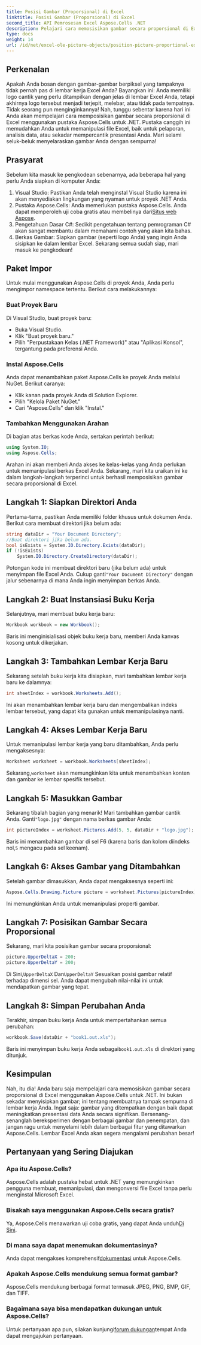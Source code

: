 ```yaml
---
title: Posisi Gambar (Proporsional) di Excel
linktitle: Posisi Gambar (Proporsional) di Excel
second_title: API Pemrosesan Excel Aspose.Cells .NET
description: Pelajari cara memosisikan gambar secara proporsional di Excel menggunakan Aspose.Cells untuk .NET. Jadikan lembar kerja Anda lebih menarik secara visual.
type: docs
weight: 14
url: /id/net/excel-ole-picture-objects/position-picture-proportional-excel/
---
```

## Perkenalan
Apakah Anda bosan dengan gambar-gambar berpiksel yang tampaknya tidak pernah pas di lembar kerja Excel Anda? Bayangkan ini: Anda memiliki logo cantik yang perlu ditampilkan dengan jelas di lembar Excel Anda, tetapi akhirnya logo tersebut menjadi terjepit, melebar, atau tidak pada tempatnya. Tidak seorang pun menginginkannya! Nah, tunggu sebentar karena hari ini Anda akan mempelajari cara memposisikan gambar secara proporsional di Excel menggunakan pustaka Aspose.Cells untuk .NET. Pustaka canggih ini memudahkan Anda untuk memanipulasi file Excel, baik untuk pelaporan, analisis data, atau sekadar mempercantik presentasi Anda. Mari selami seluk-beluk menyelaraskan gambar Anda dengan sempurna!
## Prasyarat
Sebelum kita masuk ke pengkodean sebenarnya, ada beberapa hal yang perlu Anda siapkan di komputer Anda:
1. Visual Studio: Pastikan Anda telah menginstal Visual Studio karena ini akan menyediakan lingkungan yang nyaman untuk proyek .NET Anda.
2.  Pustaka Aspose.Cells: Anda memerlukan pustaka Aspose.Cells. Anda dapat memperoleh uji coba gratis atau membelinya dari[Situs web Aspose](https://purchase.aspose.com/buy).
3. Pengetahuan Dasar C#: Sedikit pengetahuan tentang pemrograman C# akan sangat membantu dalam memahami contoh yang akan kita bahas.
4. Berkas Gambar: Siapkan gambar (seperti logo Anda) yang ingin Anda sisipkan ke dalam lembar Excel.
Sekarang semua sudah siap, mari masuk ke pengkodean!
## Paket Impor
Untuk mulai menggunakan Aspose.Cells di proyek Anda, Anda perlu mengimpor namespace tertentu. Berikut cara melakukannya:
### Buat Proyek Baru
Di Visual Studio, buat proyek baru:
- Buka Visual Studio.
- Klik "Buat proyek baru."
- Pilih "Perpustakaan Kelas (.NET Framework)" atau "Aplikasi Konsol", tergantung pada preferensi Anda.
### Instal Aspose.Cells
Anda dapat menambahkan paket Aspose.Cells ke proyek Anda melalui NuGet. Berikut caranya:
- Klik kanan pada proyek Anda di Solution Explorer.
- Pilih "Kelola Paket NuGet."
- Cari "Aspose.Cells" dan klik "Instal."
### Tambahkan Menggunakan Arahan
Di bagian atas berkas kode Anda, sertakan perintah berikut:
```csharp
using System.IO;
using Aspose.Cells;
```
Arahan ini akan memberi Anda akses ke kelas-kelas yang Anda perlukan untuk memanipulasi berkas Excel Anda.
Sekarang, mari kita uraikan ini ke dalam langkah-langkah terperinci untuk berhasil memposisikan gambar secara proporsional di Excel.
## Langkah 1: Siapkan Direktori Anda
Pertama-tama, pastikan Anda memiliki folder khusus untuk dokumen Anda. Berikut cara membuat direktori jika belum ada:
```csharp
string dataDir = "Your Document Directory";
//Buat direktori jika belum ada.
bool isExists = System.IO.Directory.Exists(dataDir);
if (!isExists)
    System.IO.Directory.CreateDirectory(dataDir);
```
 Potongan kode ini membuat direktori baru (jika belum ada) untuk menyimpan file Excel Anda. Cukup ganti`"Your Document Directory"` dengan jalur sebenarnya di mana Anda ingin menyimpan berkas Anda.
## Langkah 2: Buat Instansiasi Buku Kerja
Selanjutnya, mari membuat buku kerja baru:
```csharp
Workbook workbook = new Workbook();
```
Baris ini menginisialisasi objek buku kerja baru, memberi Anda kanvas kosong untuk dikerjakan.
## Langkah 3: Tambahkan Lembar Kerja Baru
Sekarang setelah buku kerja kita disiapkan, mari tambahkan lembar kerja baru ke dalamnya:
```csharp
int sheetIndex = workbook.Worksheets.Add();
```
Ini akan menambahkan lembar kerja baru dan mengembalikan indeks lembar tersebut, yang dapat kita gunakan untuk memanipulasinya nanti.
## Langkah 4: Akses Lembar Kerja Baru
Untuk memanipulasi lembar kerja yang baru ditambahkan, Anda perlu mengaksesnya:
```csharp
Worksheet worksheet = workbook.Worksheets[sheetIndex];
```
 Sekarang,`worksheet` akan memungkinkan kita untuk menambahkan konten dan gambar ke lembar spesifik tersebut.
## Langkah 5: Masukkan Gambar
Sekarang tibalah bagian yang menarik! Mari tambahkan gambar cantik Anda. Ganti`"logo.jpg"` dengan nama berkas gambar Anda:
```csharp
int pictureIndex = worksheet.Pictures.Add(5, 5, dataDir + "logo.jpg");
```
 Baris ini menambahkan gambar di sel F6 (karena baris dan kolom diindeks nol,`5` mengacu pada sel keenam).
## Langkah 6: Akses Gambar yang Ditambahkan
Setelah gambar dimasukkan, Anda dapat mengaksesnya seperti ini:
```csharp
Aspose.Cells.Drawing.Picture picture = worksheet.Pictures[pictureIndex];
```
Ini memungkinkan Anda untuk memanipulasi properti gambar.
## Langkah 7: Posisikan Gambar Secara Proporsional
Sekarang, mari kita posisikan gambar secara proporsional:
```csharp
picture.UpperDeltaX = 200;
picture.UpperDeltaY = 200;
```
 Di Sini,`UpperDeltaX` Dan`UpperDeltaY` Sesuaikan posisi gambar relatif terhadap dimensi sel. Anda dapat mengubah nilai-nilai ini untuk mendapatkan gambar yang tepat.
## Langkah 8: Simpan Perubahan Anda
Terakhir, simpan buku kerja Anda untuk mempertahankan semua perubahan:
```csharp
workbook.Save(dataDir + "book1.out.xls");
```
 Baris ini menyimpan buku kerja Anda sebagai`book1.out.xls` di direktori yang ditunjuk.
## Kesimpulan
Nah, itu dia! Anda baru saja mempelajari cara memosisikan gambar secara proporsional di Excel menggunakan Aspose.Cells untuk .NET. Ini bukan sekadar menyisipkan gambar; ini tentang membuatnya tampak sempurna di lembar kerja Anda. Ingat saja: gambar yang ditempatkan dengan baik dapat meningkatkan presentasi data Anda secara signifikan.
Bersenang-senanglah bereksperimen dengan berbagai gambar dan penempatan, dan jangan ragu untuk menyelami lebih dalam berbagai fitur yang ditawarkan Aspose.Cells. Lembar Excel Anda akan segera mengalami perubahan besar!
## Pertanyaan yang Sering Diajukan
### Apa itu Aspose.Cells?
Aspose.Cells adalah pustaka hebat untuk .NET yang memungkinkan pengguna membuat, memanipulasi, dan mengonversi file Excel tanpa perlu menginstal Microsoft Excel.
### Bisakah saya menggunakan Aspose.Cells secara gratis?
 Ya, Aspose.Cells menawarkan uji coba gratis, yang dapat Anda unduh[Di Sini](https://releases.aspose.com/).
### Di mana saya dapat menemukan dokumentasinya?
 Anda dapat mengakses komprehensif[dokumentasi](https://reference.aspose.com/cells/net/) untuk Aspose.Cells.
### Apakah Aspose.Cells mendukung semua format gambar?
Aspose.Cells mendukung berbagai format termasuk JPEG, PNG, BMP, GIF, dan TIFF.
### Bagaimana saya bisa mendapatkan dukungan untuk Aspose.Cells?
 Untuk pertanyaan apa pun, silakan kunjungi[forum dukungan](https://forum.aspose.com/c/cells/9)tempat Anda dapat mengajukan pertanyaan.